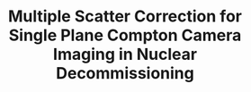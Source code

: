---
layout: default
title: Multiple Scatter Correction for Single Plane Compton Camera Imaging in Nuclear Decommissioning
authors: Martin Burger, Sven Jansen, Karsten Hölzer, Thomas Kaden, Lorenz Kuger, Henry Lösch, Sybille Petrak, Tobias Rieger and Thomas Schönmuth
journal: Proceedings in Applied Mathematics and Mechanics, 00, e202300281
year: 2023
doi: 10.1002/pamm.202300281
printlink: https://doi.org/10.1002/pamm.202300281
status: published
---